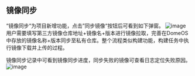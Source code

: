 ## 镜像同步
“镜像同步“为项目新增功能，点击”同步镜像“按钮后可看到如下弹窗。
![image](https://domeos-pics2.bjcnc.scs.sohucs.com/%E5%90%8C%E6%AD%A5%E9%95%9C%E5%83%8F.png)
用户需要填写第三方镜像仓库地址+镜像名+版本进行镜像拉取，完善在DomeOS中存放的镜像名称+版本同步至私有仓库。整个流程类似构建功能，构建任务中执行镜像下载并上传的过程。

镜像同步记录中可看到镜像同步进度，同步失败的镜像可查看日志定位失败原因。
![image](https://domeos-pics2.bjcnc.scs.sohucs.com/%E5%90%8C%E6%AD%A5%E8%AE%B0%E5%BD%95.png)
